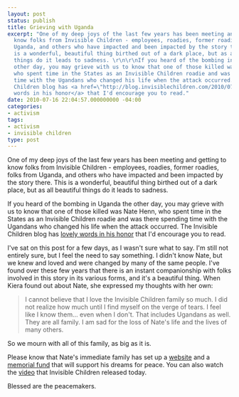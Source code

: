 ```yaml
---
layout: post
status: publish
title: Grieving with Uganda
excerpt: "One of my deep joys of the last few years has been meeting and getting to
  know folks from Invisible Children - employees, roadies, former roadies, folks from
  Uganda, and others who have impacted and been impacted by the story there. This
  is a wonderful, beautiful thing birthed out of a dark place, but as all beautiful
  things do it leads to sadness. \r\n\r\nIf you heard of the bombing in Uganda the
  other day, you may grieve with us to know that one of those killed was Nate Henn,
  who spent time in the States as an Invisible Children roadie and was there spending
  time with the Ugandans who changed his life when the attack occurred. The Invisible
  Children blog has <a href=\"http://blog.invisiblechildren.com/2010/07/in-loving-memory-of-nate-oteka-henn/\">lovely
  words in his honor</a> that I'd encourage you to read."
date: 2010-07-16 22:04:57.000000000 -04:00
categories:
- activism
tags:
- activism
- invisible children
type: post
---
```

One of my deep joys of the last few years has been meeting and getting to know folks from Invisible Children - employees, roadies, former roadies, folks from Uganda, and others who have impacted and been impacted by the story there. This is a wonderful, beautiful thing birthed out of a dark place, but as all beautiful things do it leads to sadness. 

If you heard of the bombing in Uganda the other day, you may grieve with us to know that one of those killed was Nate Henn, who spent time in the States as an Invisible Children roadie and was there spending time with the Ugandans who changed his life when the attack occurred. The Invisible Children blog has <a href="http://blog.invisiblechildren.com/2010/07/in-loving-memory-of-nate-oteka-henn/">lovely words in his honor</a> that I'd encourage you to read.

I've sat on this post for a few days, as I wasn't sure what to say. I'm still not entirely sure, but I feel the need to say something. I didn't know Nate, but we knew and loved and were changed by many of the same people. I've found over these few years that there is an instant companionship with folks involved in this story in its various forms, and it's a beautiful thing. When Kiera found out about Nate, she expressed my thoughts with her own:

<blockquote><p>I cannot believe that I love the Invisible Children family so much. I did not realize how much until I find myself on the verge of tears. I feel like I know them... even when I don't. That includes Ugandans as well. They are all family. I am sad for the loss of Nate's life and the lives of many others.</p></blockquote>

So we mourn with all of this family, as big as it is.

Please know that Nate's immediate family has set up a <a href="http://natehenn.com/">website</a> and a <a href="https://www.kintera.org/AutoGen/Simple/Donor.asp?ievent=434475&amp;en=ggKHJPMvEcKIKOMzEeJFLOOAKeKQI3PzGdINL0OEIlIZLdL">memorial fund</a> that will support his dreams for peace. You can also watch the <a href="http://www.vimeo.com/13381060">video</a> that Invisible Children released today.

Blessed are the peacemakers.
